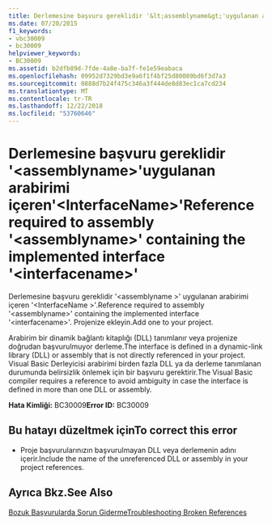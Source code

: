 ```yaml
---
title: Derlemesine başvuru gereklidir '&lt;assemblyname&gt;'uygulanan arabirimi içeren'&lt;InterfaceName&gt;'
ms.date: 07/20/2015
f1_keywords:
- vbc30009
- bc30009
helpviewer_keywords:
- BC30009
ms.assetid: b2dfb89d-7fde-4a8e-ba7f-fe1e59eabaca
ms.openlocfilehash: 09952d7329bd3e9a6f1f4bf25d80089bd6f3d7a3
ms.sourcegitcommit: 0888d7b24f475c346a3f444de8d83ec1ca7cd234
ms.translationtype: MT
ms.contentlocale: tr-TR
ms.lasthandoff: 12/22/2018
ms.locfileid: "53760646"
---
```

# <a name="reference-required-to-assembly-ltassemblynamegt-containing-the-implemented-interface-ltinterfacenamegt"></a><span data-ttu-id="2cca0-102">Derlemesine başvuru gereklidir '&lt;assemblyname&gt;'uygulanan arabirimi içeren'&lt;InterfaceName&gt;'</span><span class="sxs-lookup"><span data-stu-id="2cca0-102">Reference required to assembly '&lt;assemblyname&gt;' containing the implemented interface '&lt;interfacename&gt;'</span></span>
<span data-ttu-id="2cca0-103">Derlemesine başvuru gereklidir '\<assemblyname >' uygulanan arabirimi içeren '\<InterfaceName >'.</span><span class="sxs-lookup"><span data-stu-id="2cca0-103">Reference required to assembly '\<assemblyname>' containing the implemented interface '\<interfacename>'.</span></span> <span data-ttu-id="2cca0-104">Projenize ekleyin.</span><span class="sxs-lookup"><span data-stu-id="2cca0-104">Add one to your project.</span></span>  
  
 <span data-ttu-id="2cca0-105">Arabirim bir dinamik bağlantı kitaplığı (DLL) tanımlanır veya projenize doğrudan başvurulmuyor derleme.</span><span class="sxs-lookup"><span data-stu-id="2cca0-105">The interface is defined in a dynamic-link library (DLL) or assembly that is not directly referenced in your project.</span></span> <span data-ttu-id="2cca0-106">Visual Basic Derleyicisi arabirimi birden fazla DLL ya da derleme tanımlanan durumunda belirsizlik önlemek için bir başvuru gerektirir.</span><span class="sxs-lookup"><span data-stu-id="2cca0-106">The Visual Basic compiler requires a reference to avoid ambiguity in case the interface is defined in more than one DLL or assembly.</span></span>  
  
 <span data-ttu-id="2cca0-107">**Hata Kimliği:** BC30009</span><span class="sxs-lookup"><span data-stu-id="2cca0-107">**Error ID:** BC30009</span></span>  
  
## <a name="to-correct-this-error"></a><span data-ttu-id="2cca0-108">Bu hatayı düzeltmek için</span><span class="sxs-lookup"><span data-stu-id="2cca0-108">To correct this error</span></span>  
  
-   <span data-ttu-id="2cca0-109">Proje başvurularınızın başvurulmayan DLL veya derlemenin adını içerir.</span><span class="sxs-lookup"><span data-stu-id="2cca0-109">Include the name of the unreferenced DLL or assembly in your project references.</span></span>  
  
## <a name="see-also"></a><span data-ttu-id="2cca0-110">Ayrıca Bkz.</span><span class="sxs-lookup"><span data-stu-id="2cca0-110">See Also</span></span>  
  
 [<span data-ttu-id="2cca0-111">Bozuk Başvurularda Sorun Giderme</span><span class="sxs-lookup"><span data-stu-id="2cca0-111">Troubleshooting Broken References</span></span>](/visualstudio/ide/troubleshooting-broken-references)
